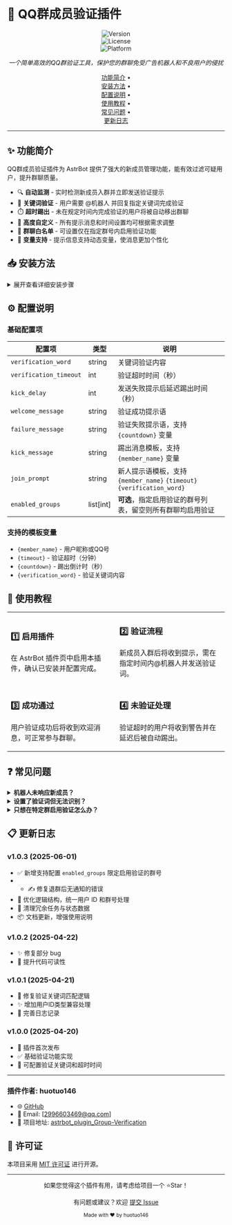 # 🤖 QQ群成员验证插件

<div align="center">

![Version](https://img.shields.io/badge/version-1.0.3-blue.svg)  
![License](https://img.shields.io/badge/license-MIT-green.svg)  
![Platform](https://img.shields.io/badge/platform-AstrBot-purple.svg)

*一个简单高效的QQ群验证工具，保护您的群聊免受广告机器人和不良用户的侵扰*

[功能简介](#✨-功能简介) •  
[安装方法](#📥-安装方法) •  
[配置说明](#⚙️-配置说明) •  
[使用教程](#📝-使用教程) •  
[常见问题](#❓-常见问题) •  
[更新日志](#📋-更新日志)

</div>

---

## ✨ 功能简介

QQ群成员验证插件为 AstrBot 提供了强大的新成员管理功能，能有效过滤可疑用户，提升群聊质量。

- 🔍 **自动监测** - 实时检测新成员入群并立即发送验证提示  
- 🔑 **关键词验证** - 用户需要 @机器人 并回复指定关键词完成验证  
- ⏱️ **超时踢出** - 未在规定时间内完成验证的用户将被自动移出群聊  
- 🎨 **高度自定义** - 所有提示消息和时间设置均可根据需求调整  
- 📌 **群聊白名单** - 可设置仅在指定群号内启用验证功能  
- 🔄 **变量支持** - 提示信息支持动态变量，使消息更加个性化  

## 📥 安装方法

<details>
<summary>展开查看详细安装步骤</summary>

1. 进入 AstrBot 的插件管理界面  
2. 搜索 `astrbot_plugin_Group-Verification` 进行安装  
3. 配置插件选项（关键词、超时等）  
4. 保存并重启机器人或手动解压 release 包放入插件目录  
5. 配置 `_conf_schema.json` 以启用特定功能，如群聊限制  

</details>

## ⚙️ 配置说明

### 基础配置项

| 配置项 | 类型 | 说明 |
|--------|------|------|
| `verification_word` | string | 关键词验证内容 |
| `verification_timeout` | int | 验证超时时间（秒） |
| `kick_delay` | int | 发送失败提示后延迟踢出时间（秒） |
| `welcome_message` | string | 验证成功提示语 |
| `failure_message` | string | 验证失败提示语，支持 `{countdown}` 变量 |
| `kick_message` | string | 踢出消息模板，支持 `{member_name}` 变量 |
| `join_prompt` | string | 新人提示语模板，支持 `{member_name}` `{timeout}` `{verification_word}` |
| `enabled_groups` | list[int] | **可选**，指定启用验证的群号列表，留空则所有群聊均启用验证 |

### 支持的模板变量

- `{member_name}` - 用户昵称或QQ号  
- `{timeout}` - 验证超时（分钟）  
- `{countdown}` - 踢出倒计时（秒）  
- `{verification_word}` - 验证关键词内容  

## 📝 使用教程

<table>
  <tr>
    <td width="50%">
      <h3>1️⃣ 启用插件</h3>
      <p>在 AstrBot 插件页中启用本插件，确认已安装并配置完成。</p>
    </td>
    <td width="50%">
      <h3>2️⃣ 验证流程</h3>
      <p>新成员入群后将收到提示，需在指定时间内@机器人并发送验证词。</p>
    </td>
  </tr>
  <tr>
    <td width="50%">
      <h3>3️⃣ 成功通过</h3>
      <p>用户验证成功后将收到欢迎消息，可正常参与群聊。</p>
    </td>
    <td width="50%">
      <h3>4️⃣ 未验证处理</h3>
      <p>验证超时的用户将收到警告并在延迟后被自动踢出。</p>
    </td>
  </tr>
</table>

## ❓ 常见问题

<details>
<summary><b>机器人未响应新成员？</b></summary>
<p>请确认机器人是否为管理员，并检查 AstrBot 的事件通知权限设置。</p>
</details>

<details>
<summary><b>设置了验证词但无法识别？</b></summary>
<p>请确保用户消息中包含验证词，并正确 @ 机器人。</p>
</details>

<details>
<summary><b>只想在特定群启用验证怎么办？</b></summary>
<p>请在配置中添加 `enabled_groups` 项，例如 `[123456789, 987654321]`。</p>
</details>

## 📋 更新日志

### v1.0.3 (2025-06-01)
- ✅ 新增支持配置 `enabled_groups` 限定启用验证的群号
- - ✍️ 修复退群后无通知的错误
- 🔧 优化逻辑结构，统一用户 ID 和群号处理
- 🧹 清理冗余任务与状态数据
- 📦 文档更新，增强使用说明

### v1.0.2 (2025-04-22)
- ✨ 修复部分 bug  
- 📝 提升代码可读性  

### v1.0.1 (2025-04-21)
- 🐛 修复验证关键词匹配逻辑  
- ✨ 增加用户ID类型兼容处理  
- 📝 完善日志记录  

### v1.0.0 (2025-04-20)
- 🚀 插件首次发布  
- ✅ 基础验证功能实现  
- 🔧 可配置验证关键词和超时时间  

---

### 插件作者: huotuo146

- 🌐 [GitHub](https://github.com/huntuo146)  
- 📧 Email: [2996603469@qq.com]  
- 🔗 项目地址: [astrbot_plugin_Group-Verification](https://github.com/huntuo146/astrbot_plugin_Group-Verification)

## 📜 许可证

本项目采用 [MIT 许可证](LICENSE) 进行开源。

---

<div align="center">
<p>如果您觉得这个插件有用，请考虑给项目一个 ⭐Star！</p>
<p>有问题或建议？欢迎 <a href="https://github.com/huntuo146/astrbot_plugin_Group-Verification/issues/new">提交 Issue</a></p>
<sub>Made with ❤️ by huotuo146</sub>
</div>
